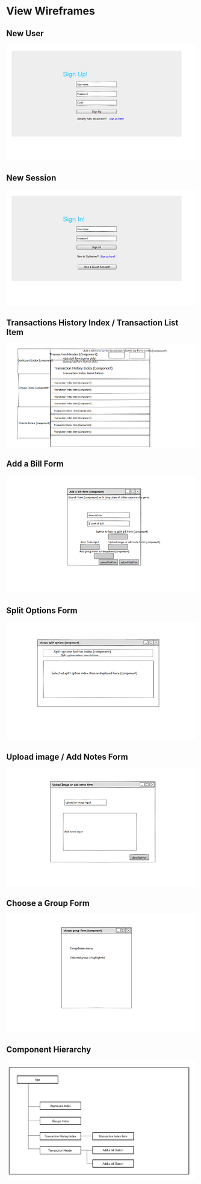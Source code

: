 # View Wireframes

## New User
![new-user]

## New Session
![new-session]

## Transactions History Index / Transaction List Item
![transactionhistory]

## Add a Bill Form
![billform]

## Split Options Form
![splitoptions]

## Upload image / Add Notes Form
![uploadform]

## Choose a Group Form
![groupform]

## Component Hierarchy
![component-hierarchy]

[new-user]: ./wireframes/Sign_Up!.png
[new-session]: ./wireframes/Sign_In!.png
[transactionhistory]: ./wireframes/transactions_index.png
[billform]: ./wireframes/add_a_bill_form.png
[splitoptions]: ./wireframes/split_option_form.png
[uploadform]: ./wireframes/upload_image_add_notes_form.png
[groupform]: ./wireframes/choose_group_form.png
[component-hierarchy]: ./wireframes/component_hierarchy.png
